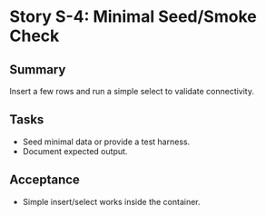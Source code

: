 # Story S-4: Minimal Seed/Smoke Check

## Summary
Insert a few rows and run a simple select to validate connectivity.

## Tasks
- Seed minimal data or provide a test harness.
- Document expected output.

## Acceptance
- Simple insert/select works inside the container.

